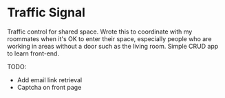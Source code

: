 # Traffic Signal
Traffic control for shared space.
Wrote this to coordinate with my roommates when it's OK to enter their space, especially people who are working in areas without a door such as the living room.
Simple CRUD app to learn front-end.

TODO: 
- Add email link retrieval
- Captcha on front page
